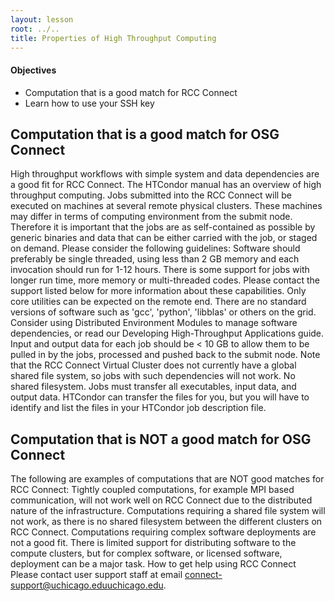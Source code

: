 ```yaml
---
layout: lesson
root: ../..
title: Properties of High Throughput Computing
---
```

<div class="objectives" markdown="1">

#### Objectives
*   Computation that is a good match for RCC Connect
*   Learn how to use your SSH key

</div>

<h2> Computation that is a good match for OSG Connect </h2> 

High throughput workflows with simple system and data dependencies are a good fit for RCC Connect. The HTCondor manual has an overview of high throughput computing.
Jobs submitted into the RCC Connect will be executed on machines at several remote physical clusters. These machines may differ in terms of computing environment from the submit node. Therefore it is important that the jobs are as self-contained as possible by generic binaries and data that can be either carried with the job, or staged on demand. Please consider the following guidelines:
Software should preferably be single threaded, using less than 2 GB memory and each invocation should run for 1-12 hours. There is some support for jobs with longer run time, more memory or multi-threaded codes. Please contact the support listed below for more information about these capabilities.
Only core utilities can be expected on the remote end. There are no standard versions of software such as 'gcc', 'python', 'libblas' or others on the grid. Consider using Distributed Environment Modules to manage software dependencies, or read our Developing High-Throughput Applications guide.
Input and output data for each job should be < 10 GB to allow them to be pulled in by the jobs, processed and pushed back to the submit node. Note that the RCC Connect Virtual Cluster does not currently have a global shared file system, so jobs with such dependencies will not work.
No shared filesystem. Jobs must transfer all executables, input data, and output data. HTCondor can transfer the files for you, but you will have to identify and list the files in your HTCondor job description file.


<h2> Computation that is NOT a good match for OSG Connect </h2> 

The following are examples of computations that are NOT good matches for RCC Connect:
Tightly coupled computations, for example MPI based communication, will not work well on RCC Connect due to the distributed nature of the infrastructure.
Computations requiring a shared file system will not work, as there is no shared filesystem between the different clusters on RCC Connect.
Computations requiring complex software deployments are not a good fit. There is limited support for distributing software to the compute clusters, but for complex software, or licensed software, deployment can be a major task.
How to get help using RCC Connect
Please contact user support staff at email connect-support@uchicago.eduuchicago.edu. 

</div>
